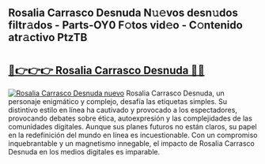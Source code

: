 ## Rosalia Carrasco Desnuda N𝚞𝚎vos desn𝚞dos filtr𝚊dos - Parts-OY0 F𝚘tos vid𝚎o - C𝚘ntenido atr𝚊ctivo PtzTB

# <h2><a href="http://mbcxha.tromn.icu/?c=Rosalia+Carrasco+Desnuda">🔗👉👉👉 Rosalia Carrasco Desnuda 🔗🔗</a></h2>

[![Rosalia Carrasco Desnuda nuevo](https://i.imgur.com/pEAQMta.gif)](http://mbcxha.tromn.icu/?c=Rosalia+Carrasco+Desnuda)
Rosalia Carrasco Desnuda, un personaje enigmático y complejo, desafía las etiquetas simples. Su distintivo estilo en línea ha cautivado y provocado a los espectadores, provocando debates sobre ética, autoexpresión y las complejidades de las comunidades digitales. Aunque sus planes futuros no están claros, su papel en la redefinición del mundo en línea es incuestionable. Con un compromiso inquebrantable y un magnetismo innegable, el impacto de Rosalia Carrasco Desnuda en los medios digitales es imparable.
